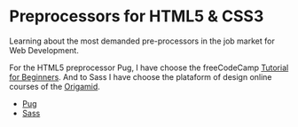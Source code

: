 # Preprocessors for HTML5 & CSS3

Learning about the most demanded pre-processors in the job market for Web Development. 

For the HTML5 preprocessor Pug, I have choose the freeCodeCamp [Tutorial for Beginners](https://www.youtube.com/watch?v=kt3cEjjkCZA). And to Sass I have choose the plataform of design online courses of the [Origamid](https://www.origamid.com/).
+ [Pug](https://pugjs.org/api/getting-started.html)
+ [Sass](https://sass-lang.com/)
